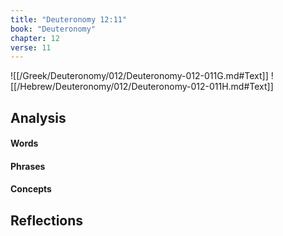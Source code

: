 ```yaml
---
title: "Deuteronomy 12:11"
book: "Deuteronomy"
chapter: 12
verse: 11
---
```

![[/Greek/Deuteronomy/012/Deuteronomy-012-011G.md#Text]]
![[/Hebrew/Deuteronomy/012/Deuteronomy-012-011H.md#Text]]

## Analysis

#### Words

#### Phrases

#### Concepts

## Reflections
